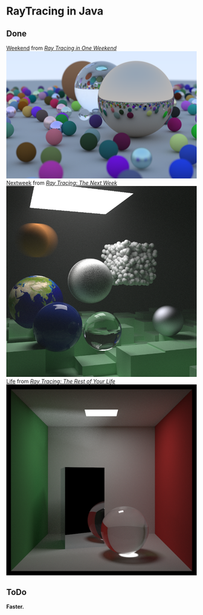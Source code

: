 # RayTracing in Java

## Done
[Weekend](src/main/java/net/henbit/raytracing/weekend) from [_Ray Tracing in One Weekend_](https://raytracing.github.io/books/RayTracingInOneWeekend.html)  
![Weekend Sample](image/weekend-chapter13.png "weekend sample")  
[Nextweek](src/main/java/net/henbit/raytracing/nextweek) from [_Ray Tracing: The Next Week_](https://raytracing.github.io/books/RayTracingTheNextWeek.html)  
![Nextweek Sample](image/nextweek-chapter10.png "nextweek sample")  
[Life](src/main/java/net/henbit/raytracing/life) from [_Ray Tracing: The Rest of Your Life_](https://raytracing.github.io/books/RayTracingTheRestOfYourLife.html)  
![Life Sample](image/life-chapter12.png "life sample")  

## ToDo
__Faster.__
